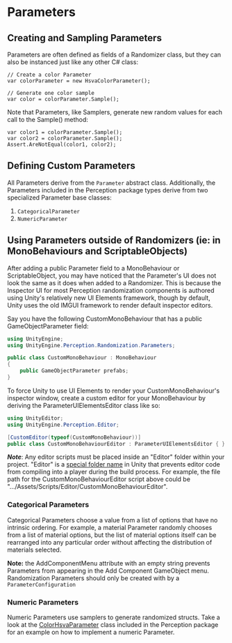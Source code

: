 # Parameters

## Creating and Sampling Parameters

Parameters are often defined as fields of a Randomizer class, but they can also be instanced just like any other C# class:
```
// Create a color Parameter
var colorParameter = new HsvaColorParameter();

// Generate one color sample
var color = colorParameter.Sample();
```

Note that Parameters, like Samplers, generate new random values for each call to the Sample() method:
```
var color1 = colorParameter.Sample();
var color2 = colorParameter.Sample();
Assert.AreNotEqual(color1, color2);
```

## Defining Custom Parameters

All Parameters derive from the `Parameter` abstract class. Additionally, the Parameters included in the Perception package  types derive from two specialized Parameter base classes:
1. `CategoricalParameter`
2. `NumericParameter`

## Using Parameters outside of Randomizers (ie: in MonoBehaviours and ScriptableObjects)

After adding a public Parameter field to a MonoBehaviour or ScriptableObject, you may have noticed that the Parameter's UI does not look the same as it does when added to a Randomizer. This is because the Inspector UI for most Perception randomization components is authored using Unity's relatively new UI Elements framework, though by default, Unity uses the old IMGUI framework to render default inspector editors.

Say you have the following CustomMonoBehaviour that has a public GameObjectParameter field:
```csharp
using UnityEngine;
using UnityEngine.Perception.Randomization.Parameters;

public class CustomMonoBehaviour : MonoBehaviour
{
    public GameObjectParameter prefabs;
}
```

To force Unity to use UI Elements to render your CustomMonoBehaviour's inspector window, create a custom editor for your MonoBehaviour by deriving the ParameterUIElementsEditor class like so:

```csharp
using UnityEditor;
using UnityEngine.Perception.Editor;

[CustomEditor(typeof(CustomMonoBehaviour))]
public class CustomMonoBehaviourEditor : ParameterUIElementsEditor { }
``` 

**_Note_**: Any editor scripts must be placed inside an "Editor" folder within your project. "Editor" is a [special folder name](https://docs.unity3d.com/Manual/SpecialFolders.html) in Unity that prevents editor code from compiling into a player during the build process. For example, the file path for the CustomMonoBehaviourEditor script above could be ".../Assets/Scripts/Editor/CustomMonoBehaviourEditor".

### Categorical Parameters

Categorical Parameters choose a value from a list of options that have no intrinsic ordering. For example, a material Parameter randomly chooses from a list of material options, but the list of material options itself can be rearranged into any particular order without affecting the distribution of materials selected.

**Note:** the AddComponentMenu attribute with an empty string prevents Parameters from appearing in the Add Component GameObject menu. Randomization Parameters should only be created with by a `ParameterConfiguration`

### Numeric Parameters

Numeric Parameters use samplers to generate randomized structs. Take a look at the [ColorHsvaParameter]() class included in the Perception package for an example on how to implement a numeric Parameter.
